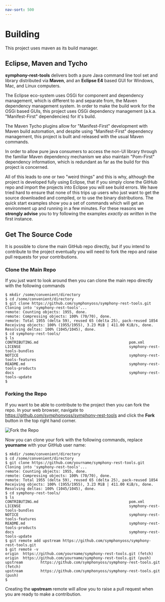 ```yaml
---
nav-sort: 500
---
```

# Building
This project uses maven as its build manager.

## Eclipse, Maven and Tycho
**symphony-rest-tools** delivers both a pure Java command line tool set and library distributed via **Maven**, and an **Eclipse E4** based GUI for Windows, Mac, and Linux computers.

The Eclipse eco-system uses OSGi for component and dependency management, which is different to and separate from, the Maven dependency management system. In order to make the build work for the OSGi based GUIs, this project uses OSGi dependency management (a.k.a. "Manifest-First" dependencies) for it's build.

The Maven Tycho plugins allow for "Manifest-First" development with Maven build automation, and despite using "Manifest-First" dependency management, this project is built and released with the usual Maven commands.

In order to allow pure java consumers to access the non-UI library through the familiar Maven dependency mechanism we also maintain "Pom-First" dependency information, which is redundant as far as the build for this project is concerned.

All of this leads to one or two "weird things" and this is why, although the project is developed fully using Eclipse, that if you simply clone the GitHub repo and import the projects into Eclipse you will see build errors. We have tried hard to ensure that none of this trips up users who just want to get the source downloaded and compiled, or to use the binary distributions. The quick start examples show you a set of commands which will get an environment up and running in a few minutes. For these reasons we **strongly advise** you to try following the examples _exactly as written_ in the first instance.

## Get The Source Code
It is possible to clone the main GitHub repo directly, but if you intend to contribute to the project eventually you will need to fork the repo and raise pull requests for your contributions.

### Clone the Main Repo
If you just want to look around then you can clone the main repo directly with the following commands

```
$ mkdir /some/convenient/directory
$ cd /some/convenient/directory
$ git clone https://github.com/symphonyoss/symphony-rest-tools.git
Cloning into 'symphony-rest-tools'...
remote: Counting objects: 1955, done.
remote: Compressing objects: 100% (70/70), done.
remote: Total 1955 (delta 59), reused 65 (delta 25), pack-reused 1854
Receiving objects: 100% (1955/1955), 3.23 MiB | 411.00 KiB/s, done.
Resolving deltas: 100% (1045/1045), done.
$ cd symphony-rest-tools/
$ ls
CONTRIBUTING.md                                         pom.xml
LICENSE                                                 symphony-rest-tools-bundles
NOTICE                                                  symphony-rest-tools-features
README.md                                               symphony-rest-tools-products
docs                                                    symphony-rest-tools-update
$ 
```

### Forking the Repo
If you want to be able to contribute to the project then you can fork the repo.
In your web browser, navigate to https://github.com/symphonyoss/symphony-rest-tools and click the 
**Fork** button in the top right hand corner.

![Fork the Repo](./forkRepo.jpg?raw=true "Fork the Repo")

Now you can clone your fork with the following commands, replace **yourname** with your GitHub user name:

```
$ mkdir /some/convenient/directory
$ cd /some/convenient/directory
$ git clone https://github.com/yourname/symphony-rest-tools.git
Cloning into 'symphony-rest-tools'...
remote: Counting objects: 1955, done.
remote: Compressing objects: 100% (70/70), done.
remote: Total 1955 (delta 59), reused 65 (delta 25), pack-reused 1854
Receiving objects: 100% (1955/1955), 3.23 MiB | 411.00 KiB/s, done.
Resolving deltas: 100% (1045/1045), done.
$ cd symphony-rest-tools/
$ ls
CONTRIBUTING.md                                         pom.xml
LICENSE                                                 symphony-rest-tools-bundles
NOTICE                                                  symphony-rest-tools-features
README.md                                               symphony-rest-tools-products
docs                                                    symphony-rest-tools-update
$ git remote add upstream https://github.com/symphonyoss/symphony-rest-tools.git
$ git remote -v
origin  https://github.com/yourname/symphony-rest-tools.git (fetch)
origin  https://github.com/yourname/symphony-rest-tools.git (push)
upstream        https://github.com/symphonyoss/symphony-rest-tools.git (fetch)
upstream        https://github.com/symphonyoss/symphony-rest-tools.git (push)
$ 

```

Creating the **upstream** remote will allow you to raise a pull request when you are ready to make a contribution.